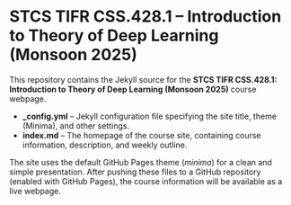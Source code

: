 # STCS TIFR CSS.428.1 – Introduction to Theory of Deep Learning (Monsoon 2025)

This repository contains the Jekyll source for the **STCS TIFR CSS.428.1: Introduction to Theory of Deep Learning (Monsoon 2025)** course webpage.

- **_config.yml** &ndash; Jekyll configuration file specifying the site title, theme (Minima), and other settings.
- **index.md** &ndash; The homepage of the course site, containing course information, description, and weekly outline.

The site uses the default GitHub Pages theme (*minima*) for a clean and simple presentation. After pushing these files to a GitHub repository (enabled with GitHub Pages), the course information will be available as a live webpage.
